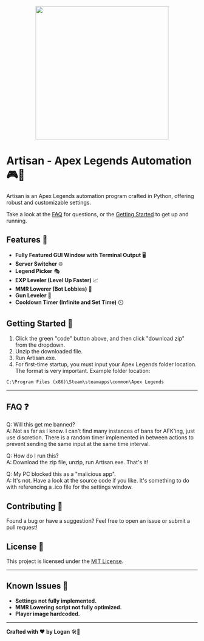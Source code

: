 <p align="center">
  <img width="350" height="350" src="https://static.wikia.nocookie.net/titanfall/images/2/28/ApexPredators_Logo.png/revision/latest?cb=20170705144046">
</p>
<h1>Artisan - Apex Legends Automation 🎮🤖</h1>
<p>Artisan is an Apex Legends automation program crafted in Python, offering robust and customizable settings.</p>
<p>Take a look at the <a href="#faq">FAQ</a> for questions, or the <a href="#getting-started">Getting Started</a> to get up and running.</p>

<h2>Features 🚀</h2>
<ul>
  <li><strong>Fully Featured GUI Window with Terminal Output</strong> 🖥️</li>
  <li><strong>Server Switcher</strong> 🌐</li>
  <li><strong>Legend Picker</strong> 🎭</li>
  <li><strong>EXP Leveler (Level Up Faster)</strong> 📈</li>
  <li><strong>MMR Lowerer (Bot Lobbies)</strong> 🤖</li>
  <li><strong>Gun Leveler</strong> 🔫</li>
  <li><strong>Cooldown Timer (Infinite and Set Time)</strong> ⏲️</li>
</ul>

<h2 id="getting-started">Getting Started 🚀</h2>
<ol>
  <li>Click the green "code" button above, and then click "download zip" from the dropdown.</li>
  <li>Unzip the downloaded file.</li>
  <li>Run Artisan.exe.</li>
  <li>For first-time startup, you must input your Apex Legends folder location. The format is very important. Example folder location:</li>
</ol>

<pre><code>C:\Program Files (x86)\Steam\steamapps\common\Apex Legends</code></pre>

<hr>


<h2 id="faq">FAQ ❓</h2>

Q: Will this get me banned?<br>
A: Not as far as I know. I can't find many instances of bans for AFK'ing, just use discretion. There is a random timer implemented in between actions to prevent sending the same input at the same time interval.

Q: How do I run this?<br>
A: Download the zip file, unzip, run Artisan.exe. That's it!

Q: My PC blocked this as a "malicious app".<br>
A: It's not. Have a look at the source code if you like. It's something to do with referencing a .ico file for the settings window.

<h2>Contributing 🤝</h2>
<p>Found a bug or have a suggestion? Feel free to open an issue or submit a pull request!</p>

<h2>License 📝</h2>
<p>This project is licensed under the <a href="LICENSE">MIT License</a>.</p>

<hr>

<h2>Known Issues 🚧</h2>
<ul>
  <li><strong>Settings not fully implemented.</strong></li>
  <li><strong>MMR Lowering script not fully optimized.</strong></li>
  <li><strong>Player image hardcoded.</strong></li>
</ul>

<hr>

<p><strong>Crafted with ❤️ by Logan</strong> 🛠️🎨</p>

</body>
</html>
